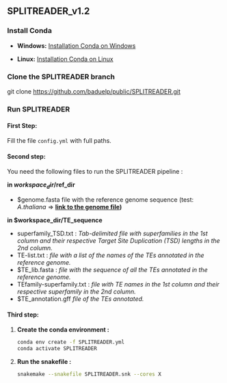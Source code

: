 ## SPLITREADER_v1.2

### Install Conda

- **Windows:** [Installation Conda on Windows](https://docs.conda.io/projects/conda/en/latest/user-guide/install/windows.html)

- **Linux:** [Installation Conda on Linux](https://docs.conda.io/projects/conda/en/latest/user-guide/install/linux.html)

### Clone the SPLITREADER branch

git clone https://github.com/baduelp/public/SPLITREADER.git

### Run SPLITREADER 

#### First Step: 

Fill the file `config.yml` with full paths.

#### Second step: 

You need the following files to run the SPLITREADER pipeline :

**in $workspace_dir/$ref_dir**

- $genome.fasta file with the reference genome sequence (test: *A.thaliana* => **[link to the genome file](https://www.arabidopsis.org/download/index-auto.jsp?dir=%2Fdownload_files%2FGenes%2FTAIR10_genome_release%2FTAIR10_chromosome_files))**

**in $workspace_dir/TE_sequence**

- superfamily_TSD.txt : *Tab-delimited file with superfamilies in the 1st column and their respective Target Site Duplication (TSD) lengths in the 2nd column.*
- TE-list.txt : *file with a list of the names of the TEs annotated in the reference genome.*
- $TE_lib.fasta : *file with the sequence of all the TEs annotated in the reference genome.*
- TEfamily-superfamily.txt : *file with TE names in the 1st column and their respective superfamily in the 2nd column.*
- $TE_annotation.gff *file of the TEs annotated.*

#### Third step:

1. **Create the conda environment :**

    ```bash
    conda env create -f SPLITREADER.yml
    conda activate SPLITREADER
    ```

2. **Run the snakefile :**

    ```bash
    snakemake --snakefile SPLITREADER.snk --cores X
    ```
